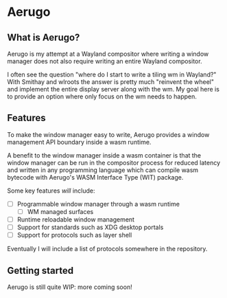 # Aerugo

## What is Aerugo?

Aerugo is my attempt at a Wayland compositor where writing a window manager does not also require writing an
entire Wayland compositor.

I often see the question "where do I start to write a tiling wm in Wayland?" With Smithay and wlroots the answer is
pretty much "reinvent the wheel" and implement the entire display server along with the wm. My goal here is to provide an option
where only focus on the wm needs to happen.

## Features

To make the window manager easy to write, Aerugo provides a window management API boundary inside a wasm runtime.

A benefit to the window manager inside a wasm container is that the window manager can be run in the compositor
process for reduced latency and written in any programming language which can compile wasm bytecode with
Aerugo's WASM Interface Type (WIT) package.

Some key features *will* include:
- [ ] Programmable window manager through a wasm runtime
  - [ ] WM managed surfaces
- [ ] Runtime reloadable window management
- [ ] Support for standards such as XDG desktop portals
- [ ] Support for protocols such as layer shell

Eventually I will include a list of protocols somewhere in the repository.

## Getting started

Aerugo is still quite WIP: more coming soon!
